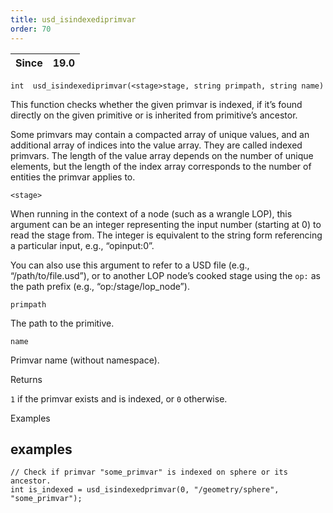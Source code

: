 ```yaml
---
title: usd_isindexediprimvar
order: 70
---
```

| Since | 19.0 |
| --- | --- |

`int  usd_isindexediprimvar(<stage>stage, string primpath, string name)`

This function checks whether the given primvar is indexed, if it’s found directly on the given primitive or is inherited from primitive’s ancestor.

Some primvars may contain a compacted array of unique values, and an additional array of indices into the value array. They are called indexed primvars. The length of the value array depends on the number of unique elements, but the length of the index array corresponds to the number of entities the primvar applies to.

`<stage>`

When running in the context of a node (such as a wrangle LOP), this argument can be an integer representing the input number (starting at 0) to read the stage from. The integer is equivalent to the string form referencing a particular input, e.g., “opinput:0”.

You can also use this argument to refer to a USD file (e.g., “/path/to/file.usd”), or to another LOP node’s cooked stage using the `op:` as the path prefix (e.g., “op:/stage/lop_node”).

`primpath`

The path to the primitive.

`name`

Primvar name (without namespace).

Returns

`1` if the primvar exists and is indexed, or `0` otherwise.

Examples

## examples

```vex
// Check if primvar "some_primvar" is indexed on sphere or its ancestor.
int is_indexed = usd_isindexedprimvar(0, "/geometry/sphere", "some_primvar");

```

